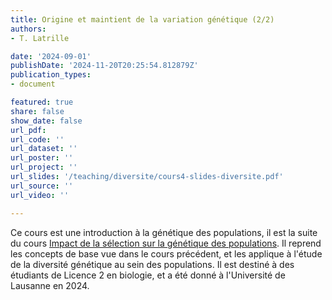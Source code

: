 ```yaml
---
title: Origine et maintient de la variation génétique (2/2)
authors:
- T. Latrille

date: '2024-09-01'
publishDate: '2024-11-20T20:25:54.812879Z'
publication_types:
- document

featured: true
share: false
show_date: false
url_pdf: 
url_code: ''
url_dataset: ''
url_poster: ''
url_project: ''
url_slides: '/teaching/diversite/cours4-slides-diversite.pdf'
url_source: ''
url_video: ''

---
```


Ce cours est une introduction à la génétique des populations, il est la suite du cours [Impact de la sélection sur la génétique des populations](/teaching/selection-derive/).
Il reprend les concepts de base vue dans le cours précédent, et les applique à l'étude de la diversité génétique au sein des populations.
Il est destiné à des étudiants de Licence 2 en biologie, et a été donné à l'Université de Lausanne en 2024.